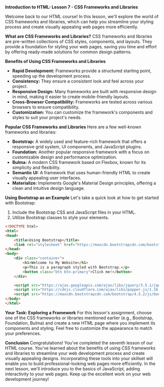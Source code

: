**Introduction to HTML: Lesson 7 - CSS Frameworks and Libraries**

Welcome back to our HTML course! In this lesson, we'll explore the world of CSS frameworks and libraries, which can help you streamline your styling process and create visually appealing web pages more efficiently.

**What are CSS Frameworks and Libraries?**
CSS frameworks and libraries are pre-written collections of CSS styles, components, and layouts. They provide a foundation for styling your web pages, saving you time and effort by offering ready-made solutions for common design patterns.

**Benefits of Using CSS Frameworks and Libraries**
- **Rapid Development:** Frameworks provide a structured starting point, speeding up the development process.
- **Consistency:** They ensure a consistent look and feel across your project.
- **Responsive Design:** Many frameworks are built with responsive design in mind, making it easier to create mobile-friendly layouts.
- **Cross-Browser Compatibility:** Frameworks are tested across various browsers to ensure compatibility.
- **Customization:** You can customize the framework's components and styles to suit your project's needs.

**Popular CSS Frameworks and Libraries**
Here are a few well-known frameworks and libraries:
- **Bootstrap:** A widely used and feature-rich framework that offers a responsive grid system, UI components, and JavaScript plugins.
- **Foundation:** Another popular responsive framework with a focus on customizable design and performance optimization.
- **Bulma:** A modern CSS framework based on Flexbox, known for its simplicity and flexibility.
- **Semantic UI:** A framework that uses human-friendly HTML to create visually appealing user interfaces.
- **Materialize:** Implements Google's Material Design principles, offering a clean and intuitive design language.

**Using Bootstrap as an Example**
Let's take a quick look at how to get started with Bootstrap:
1. Include the Bootstrap CSS and JavaScript files in your HTML.
2. Utilize Bootstrap classes to style your elements.

```html
<!DOCTYPE html>
<html>
<head>
    <title>Using Bootstrap</title>
    <link rel="stylesheet" href="https://maxcdn.bootstrapcdn.com/bootstrap/4.5.2/css/bootstrap.min.css">
</head>
<body>
    <div class="container">
        <h1>Welcome to My Website</h1>
        <p>This is a paragraph styled with Bootstrap.</p>
        <button class="btn btn-primary">Click me!</button>
    </div>

    <script src="https://ajax.googleapis.com/ajax/libs/jquery/3.5.1/jquery.min.js"></script>
    <script src="https://cdnjs.cloudflare.com/ajax/libs/popper.js/1.16.0/umd/popper.min.js"></script>
    <script src="https://maxcdn.bootstrapcdn.com/bootstrap/4.5.2/js/bootstrap.min.js"></script>
</body>
</html>
```

**Your Task: Exploring a Framework**
For this lesson's assignment, choose one of the CSS frameworks or libraries mentioned earlier (e.g., Bootstrap, Foundation, Bulma) and create a new HTML page where you implement its components and styling. Feel free to customize the appearance to match your preferences.

**Conclusion**
Congratulations! You've completed the seventh lesson of our HTML course. You've learned about the benefits of using CSS frameworks and libraries to streamline your web development process and create visually appealing designs. Incorporating these tools into your skillset will enable you to build professional-looking web pages more efficiently. In the next lesson, we'll introduce you to the basics of JavaScript, adding interactivity to your web pages. Keep up the excellent work on your web development journey!